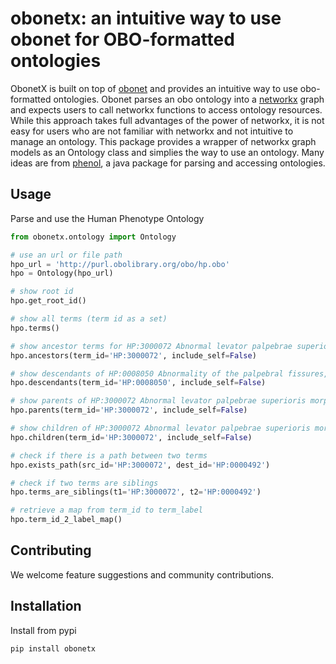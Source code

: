 # obonetx: an intuitive way to use obonet for OBO-formatted ontologies

ObonetX is built on top of [obonet](https://github.com/dhimmel/obonet) and provides an intuitive way to use obo-formatted ontologies. Obonet parses an obo ontology into a [networkx](https://networkx.readthedocs.io/en/stable/overview.html) graph and expects users to call networkx functions to access ontology resources. While this approach takes full advantages of the power of networkx, it is not easy for users who are not familiar with networkx and not intuitive to manage an ontology. This package provides a wrapper of networkx graph models as an Ontology class and simplies the way to use an ontology. Many ideas are from [phenol](https://github.com/monarch-initiative/phenol), a java package for parsing and accessing ontologies.

## Usage
Parse and use the Human Phenotype Ontology
```python
from obonetx.ontology import Ontology

# use an url or file path
hpo_url = 'http://purl.obolibrary.org/obo/hp.obo'
hpo = Ontology(hpo_url)

# show root id
hpo.get_root_id()

# show all terms (term id as a set)
hpo.terms()

# show ancestor terms for HP:3000072 Abnormal levator palpebrae superioris morphology, excluding itself
hpo.ancestors(term_id='HP:3000072', include_self=False)

# show descendants of HP:0008050 Abnormality of the palpebral fissures, excluding itself
hpo.descendants(term_id='HP:0008050', include_self=False)

# show parents of HP:3000072 Abnormal levator palpebrae superioris morphology, excluding itself
hpo.parents(term_id='HP:3000072', include_self=False)

# show children of HP:3000072 Abnormal levator palpebrae superioris morphology, excluding itself
hpo.children(term_id='HP:3000072', include_self=False)

# check if there is a path between two terms
hpo.exists_path(src_id='HP:3000072', dest_id='HP:0000492')

# check if two terms are siblings
hpo.terms_are_siblings(t1='HP:3000072', t2='HP:0000492')

# retrieve a map from term_id to term_label
hpo.term_id_2_label_map()

```

## Contributing

We welcome feature suggestions and community contributions.

## Installation

Install from pypi
```bash
pip install obonetx
```



